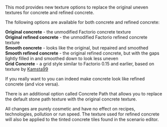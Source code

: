 This mod provides new texture options to replace the original uneven textures for concrete and refined concrete.

The following options are available for both concrete and refined concrete:

**Original concrete** - the unmodified Factorio concrete texture </br>
**Original refined concrete** - the unmodified Factorio refined concrete texture </br>
**Smooth concrete** - looks like the original, but repaired and smoothed </br>
**Smooth refined concrete** - the original refined concrete, but with the gaps lightly filled in and smoothed down to look less uneven </br>
**Grid Concrete** - a grid style similar to Factorio 0.15 and earlier, based on texture by [Kamsta99](https://mods.factorio.com/user/Kamsta99)

If you really want to you can indeed make concrete look like refined concrete (and vice versa).

There is an additional option called Concrete Path that allows you to replace the default stone path texture with the original concrete texture.

All changes are purely cosmetic and have no effect on recipes, technologies, pollution or run speed.
The texture used for refined concrete will also be applied to the tinted concrete tiles found in the scenario editor. 
